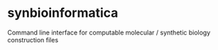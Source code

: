 synbioinformatica
=================

Command line interface for computable molecular / synthetic biology construction files